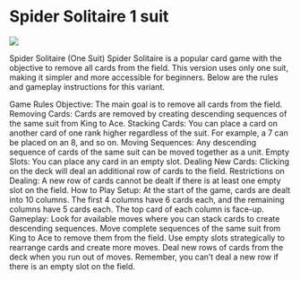 # Spider Solitaire 1 suit
<a href="https://codeclimate.com/github/demeena/spider-solitaire/maintainability"><img src="https://api.codeclimate.com/v1/badges/666096370a32895396fc/maintainability" /></a>


Spider Solitaire (One Suit)
Spider Solitaire is a popular card game with the objective to remove all cards from the field. This version uses only one suit, making it simpler and more accessible for beginners. Below are the rules and gameplay instructions for this variant.

Game Rules
Objective: The main goal is to remove all cards from the field.
Removing Cards: Cards are removed by creating descending sequences of the same suit from King to Ace.
Stacking Cards: You can place a card on another card of one rank higher regardless of the suit. For example, a 7 can be placed on an 8, and so on.
Moving Sequences: Any descending sequence of cards of the same suit can be moved together as a unit.
Empty Slots: You can place any card in an empty slot.
Dealing New Cards: Clicking on the deck will deal an additional row of cards to the field.
Restrictions on Dealing: A new row of cards cannot be dealt if there is at least one empty slot on the field.
How to Play
Setup: At the start of the game, cards are dealt into 10 columns. The first 4 columns have 6 cards each, and the remaining columns have 5 cards each. The top card of each column is face-up.
Gameplay:
Look for available moves where you can stack cards to create descending sequences.
Move complete sequences of the same suit from King to Ace to remove them from the field.
Use empty slots strategically to rearrange cards and create more moves.
Deal new rows of cards from the deck when you run out of moves. Remember, you can’t deal a new row if there is an empty slot on the field.
